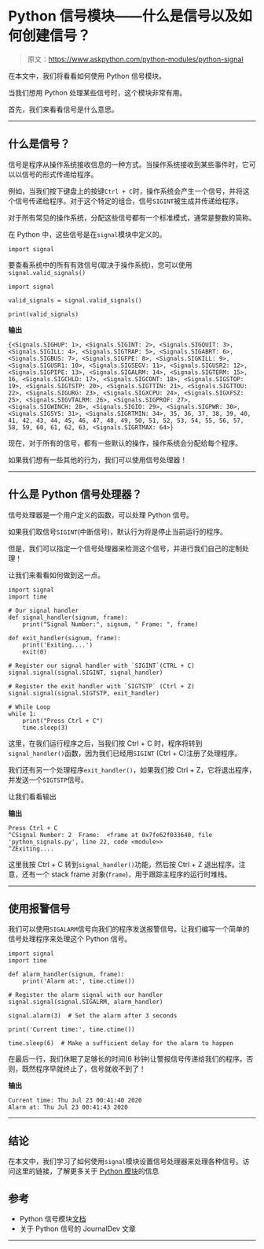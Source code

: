 # Python 信号模块——什么是信号以及如何创建信号？

> 原文：<https://www.askpython.com/python-modules/python-signal>

在本文中，我们将看看如何使用 Python 信号模块。

当我们想用 Python 处理某些信号时，这个模块非常有用。

首先，我们来看看信号是什么意思。

* * *

## 什么是信号？

信号是程序从操作系统接收信息的一种方式。当操作系统接收到某些事件时，它可以以信号的形式传递给程序。

例如，当我们按下键盘上的按键`Ctrl + C`时，操作系统会产生一个信号，并将这个信号传递给程序。对于这个特定的组合，信号`SIGINT`被生成并传递给程序。

对于所有常见的操作系统，分配这些信号都有一个标准模式，通常是整数的简称。

在 Python 中，这些信号是在`signal`模块中定义的。

```
import signal

```

要查看系统中的所有有效信号(取决于操作系统)，您可以使用`signal.valid_signals()`

```
import signal

valid_signals = signal.valid_signals()

print(valid_signals)

```

**输出**

```
{<Signals.SIGHUP: 1>, <Signals.SIGINT: 2>, <Signals.SIGQUIT: 3>, <Signals.SIGILL: 4>, <Signals.SIGTRAP: 5>, <Signals.SIGABRT: 6>, <Signals.SIGBUS: 7>, <Signals.SIGFPE: 8>, <Signals.SIGKILL: 9>, <Signals.SIGUSR1: 10>, <Signals.SIGSEGV: 11>, <Signals.SIGUSR2: 12>, <Signals.SIGPIPE: 13>, <Signals.SIGALRM: 14>, <Signals.SIGTERM: 15>, 16, <Signals.SIGCHLD: 17>, <Signals.SIGCONT: 18>, <Signals.SIGSTOP: 19>, <Signals.SIGTSTP: 20>, <Signals.SIGTTIN: 21>, <Signals.SIGTTOU: 22>, <Signals.SIGURG: 23>, <Signals.SIGXCPU: 24>, <Signals.SIGXFSZ: 25>, <Signals.SIGVTALRM: 26>, <Signals.SIGPROF: 27>, <Signals.SIGWINCH: 28>, <Signals.SIGIO: 29>, <Signals.SIGPWR: 30>, <Signals.SIGSYS: 31>, <Signals.SIGRTMIN: 34>, 35, 36, 37, 38, 39, 40, 41, 42, 43, 44, 45, 46, 47, 48, 49, 50, 51, 52, 53, 54, 55, 56, 57, 58, 59, 60, 61, 62, 63, <Signals.SIGRTMAX: 64>}

```

现在，对于所有的信号，都有一些默认的操作，操作系统会分配给每个程序。

如果我们想有一些其他的行为，我们可以使用信号处理器！

* * *

## 什么是 Python 信号处理器？

信号处理器是一个用户定义的函数，可以处理 Python 信号。

如果我们取信号`SIGINT`(中断信号)，默认行为将是停止当前运行的程序。

但是，我们可以指定一个信号处理器来检测这个信号，并进行我们自己的定制处理！

让我们来看看如何做到这一点。

```
import signal  
import time  

# Our signal handler
def signal_handler(signum, frame):  
    print("Signal Number:", signum, " Frame: ", frame)  

def exit_handler(signum, frame):
    print('Exiting....')
    exit(0)

# Register our signal handler with `SIGINT`(CTRL + C)
signal.signal(signal.SIGINT, signal_handler)

# Register the exit handler with `SIGTSTP` (Ctrl + Z)
signal.signal(signal.SIGTSTP, exit_handler)

# While Loop
while 1:  
    print("Press Ctrl + C") 
    time.sleep(3) 

```

这里，在我们运行程序之后，当我们按 Ctrl + C 时，程序将转到`signal_handler()`函数，因为我们已经用`SIGINT` (Ctrl + C)注册了处理程序。

我们还有另一个处理程序`exit_handler()`，如果我们按 Ctrl + Z，它将退出程序，并发送一个`SIGTSTP`信号。

让我们看看输出

**输出**

```
Press Ctrl + C
^CSignal Number: 2  Frame:  <frame at 0x7fe62f033640, file 'python_signals.py', line 22, code <module>>
^ZExiting....

```

这里我按 Ctrl + C 转到`signal_handler()`功能，然后按 Ctrl + Z 退出程序。注意，还有一个 stack frame 对象(`frame`)，用于跟踪主程序的运行时堆栈。

* * *

## 使用报警信号

我们可以使用`SIGALARM`信号向我们的程序发送报警信号。让我们编写一个简单的信号处理程序来处理这个 Python 信号。

```
import signal  
import time  

def alarm_handler(signum, frame):  
    print('Alarm at:', time.ctime())  

# Register the alarm signal with our handler
signal.signal(signal.SIGALRM, alarm_handler)

signal.alarm(3)  # Set the alarm after 3 seconds  

print('Current time:', time.ctime())  

time.sleep(6)  # Make a sufficient delay for the alarm to happen 

```

在最后一行，我们休眠了足够长的时间(6 秒钟)让警报信号传递给我们的程序。否则，既然程序早就终止了，信号就收不到了！

**输出**

```
Current time: Thu Jul 23 00:41:40 2020
Alarm at: Thu Jul 23 00:41:43 2020

```

* * *

## 结论

在本文中，我们学习了如何使用`signal`模块设置信号处理器来处理各种信号。访问这里的链接，了解更多关于 [Python 模块](https://www.askpython.com/python-modules)的信息

## 参考

*   Python 信号模块[文档](https://docs.python.org/3/library/signal.html)
*   关于 Python 信号的 JournalDev 文章

* * *